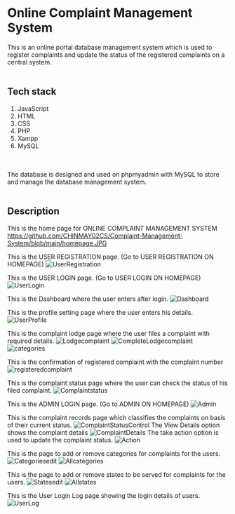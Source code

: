# Online Complaint Management System

This is an online portal database management system which is used to register complaints and update the status of the registered complaints on a central system. 
<br>
<br>
## Tech stack
1. JavaScript
2. HTML
3. CSS
4. PHP
5. Xampp
6. MySQL

<br>
<br>
The database is designed and used on phpmyadmin with MySQL to store and manage the database management system.
<br>
<br>

## Description
This is the home page for ONLINE COMPLAINT MANAGEMENT SYSTEM
https://github.com/CHINMAY02CS/Complaint-Management-System/blob/main/homepage.JPG

This is the USER REGISTRATION page. (Go to USER REGISTRATION ON HOMEPAGE)
![UserRegistration](https://github.com/CHINMAY02CS/Complaint-Management-System/blob/main/userreg.JPG)

This is the USER LOGIN page. (Go to USER LOGIN ON HOMEPAGE)
![UserLogin](https://github.com/CHINMAY02CS/Complaint-Management-System/blob/main/userlogin.JPG)

This is the Dashboard where the user enters after login.
![Dashboard](https://github.com/CHINMAY02CS/Complaint-Management-System/blob/main/dashboard.JPG)

This is the profile setting page where the user enters his details.
![UserProfile](https://github.com/CHINMAY02CS/Complaint-Management-System/blob/main/profile.JPG)

This is the complaint lodge page where the user files a complaint with required details.
![Lodgecomplaint](https://github.com/CHINMAY02CS/Complaint-Management-System/blob/main/lodgecomplaint.JPG)
![CompleteLodgecomplaint](https://github.com/CHINMAY02CS/Complaint-Management-System/blob/main/lodgecomplaint2.JPG)
![categories](https://github.com/CHINMAY02CS/Complaint-Management-System/blob/main/Selectcategory.JPG)

This is the confirmation of registered complaint with the complaint number
![registeredcomplaint](https://github.com/CHINMAY02CS/Complaint-Management-System/blob/main/registered.JPG)

This is the complaint status page where the user can check the status of his filed complaint.
![Complaintstatus](https://github.com/CHINMAY02CS/Complaint-Management-System/blob/main/complainthistory.JPG)

This is the ADMIN LOGIN page. (Go to ADMIN ON HOMEPAGE)
![Admin](https://github.com/CHINMAY02CS/Complaint-Management-System/blob/main/Adminlogin.JPG)

This is the complaint records page which classifies the complaints on basis of their current status.
![ComplaintStatusControl](https://github.com/CHINMAY02CS/Complaint-Management-System/blob/main/Admincomplaintstatus.JPG)
The View Details option shows the complaint details
![ComplaintDetails](https://github.com/CHINMAY02CS/Complaint-Management-System/blob/main/complaintdetails.JPG)
The take action option is used to update the complaint status.
![Action](https://github.com/CHINMAY02CS/Complaint-Management-System/blob/main/complaintaction.JPG)

This is the page to add or remove categories for complaints for the users.
![Categoriesedit](https://github.com/CHINMAY02CS/Complaint-Management-System/blob/main/Editcategories.JPG)
![Allcategories](https://github.com/CHINMAY02CS/Complaint-Management-System/blob/main/Listofcategories.JPG)

This is the page to add or remove states to be served for complaints for the users.
![Statesedit](https://github.com/CHINMAY02CS/Complaint-Management-System/blob/main/editstate.JPG)
![Allstates](https://github.com/CHINMAY02CS/Complaint-Management-System/blob/main/stateslist.JPG)

This is the User Login Log page showing the login details of users.
![UserLog](https://github.com/CHINMAY02CS/Complaint-Management-System/blob/main/userlog.JPG)




